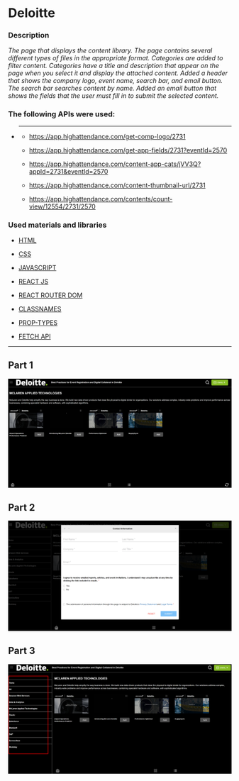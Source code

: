 # Deloitte
### Description

_The page that displays the content library. The page contains several different types of files in the appropriate format. Categories are added to filter content.
Categories have a title and description that appear on the page when you select it and display the attached content.
Added a header that shows the company logo, event name, search bar, and email button.
The search bar searches content by name.
Added an email button that shows the fields that the user must fill in to submit the selected content._

### The following APIs were used:

* ___

    * https://app.highattendance.com/get-comp-logo/2731

    * https://app.highattendance.com/get-app-fields/2731?eventId=2570

    * https://app.highattendance.com/content-app-cats/jVV3Q?appId=2731&eventId=2570

    * https://app.highattendance.com/content-thumbnail-url/2731

    * https://app.highattendance.com/contents/count-view/12554/2731/2570

### Used materials and libraries

* [HTML](https://html.com/)

* [CSS](https://css-tricks.com/)

* [JAVASCRIPT](https://learn.javascript.ru/)

* [REACT JS](https://reactjs.org/)

* [REACT ROUTER DOM](https://reactrouter.com/)

* [CLASSNAMES](https://www.npmjs.com/package/classnames)

* [PROP-TYPES](https://www.npmjs.com/package/prop-types)

* [FETCH API](https://developer.mozilla.org/en-US/docs/Web/API/Fetch_API)

___
## Part 1
![img1](./src/assets/readme/image1.png)

## Part 2 
![img2](./src/assets/readme/image2.png)

## Part 3
![img3](./src/assets/readme/image3.png)
